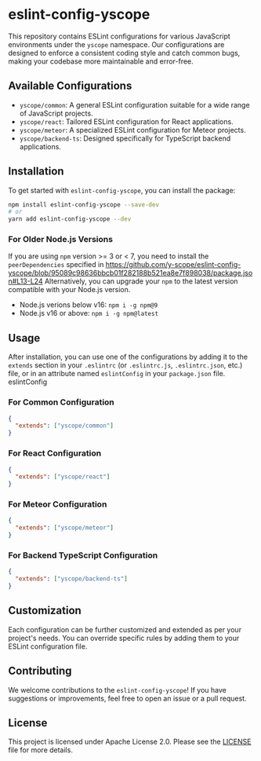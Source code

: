 # eslint-config-yscope

This repository contains ESLint configurations for various JavaScript environments under the `yscope` namespace. Our configurations are designed to enforce a consistent coding style and catch common bugs, making your codebase more maintainable and error-free.

## Available Configurations

- `yscope/common`: A general ESLint configuration suitable for a wide range of JavaScript projects.
- `yscope/react`: Tailored ESLint configuration for React applications.
- `yscope/meteor`: A specialized ESLint configuration for Meteor projects.
- `yscope/backend-ts`: Designed specifically for TypeScript backend applications.
## Installation

To get started with `eslint-config-yscope`, you can install the package:
```sh
npm install eslint-config-yscope --save-dev
# or
yarn add eslint-config-yscope --dev
```
### For Older Node.js Versions
If you are using `npm` version >= 3 or < 7, you need to install the `peerDependencies` specified in https://github.com/y-scope/eslint-config-yscope/blob/95089c98636bbcb01f282188b521ea8e7f898038/package.json#L13-L24
Alternatively, you can upgrade your `npm` to the latest version compatible with your Node.js version.
- Node.js verions below v16: `npm i -g npm@9`
- Node.js v16 or above: `npm i -g npm@latest`

## Usage
After installation, you can use one of the configurations by adding it to the `extends` section in your `.eslintrc` (or `.eslintrc.js`, `.eslintrc.json`, etc.) file, or in an attribute named `eslintConfig` in your `package.json` file.
eslintConfig
### For Common Configuration
```json
{
  "extends": ["yscope/common"]
}
```

### For React Configuration
```json
{
  "extends": ["yscope/react"]
}
```

### For Meteor Configuration
```json
{
  "extends": ["yscope/meteor"]
}
```

### For Backend TypeScript Configuration
```json
{
  "extends": ["yscope/backend-ts"]
}
```

## Customization
Each configuration can be further customized and extended as per your project's needs. You can override specific rules by adding them to your ESLint configuration file.

## Contributing
We welcome contributions to the `eslint-config-yscope`! If you have suggestions or improvements, feel free to open an issue or a pull request.

## License
This project is licensed under Apache License 2.0. Please see the [LICENSE](https://github.com/y-scope/eslint-config-yscope/blob/main/LICENSE) file for more details.
